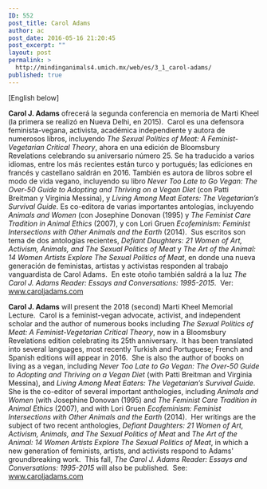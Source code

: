 ```yaml
---
ID: 552
post_title: Carol Adams
author: ac
post_date: 2016-05-16 21:20:45
post_excerpt: ""
layout: post
permalink: >
  http://mindinganimals4.umich.mx/web/es/3_1_carol-adams/
published: true
---
```

[English below]

<b>Carol J. Adams</b><span style="font-weight: 400;"> ofrecerá la segunda conferencia en memoria de Marti Kheel (la primera se realizó en Nueva Delhi, en 2015).  Carol es una defensora feminista-vegana, activista, académica independiente y autora de numerosos libros, incluyendo </span><i><span style="font-weight: 400;">The Sexual Politics of Meat: A Feminist-Vegetarian Critical Theory</span></i><span style="font-weight: 400;">, ahora en una edición de Bloomsbury Revelations celebrando su aniversario número 25. Se ha traducido a varios idiomas, entre los más recientes están turco y portugués; las ediciones en francés y castellano saldrán en 2016. También es autora de libros sobre el modo de vida vegano, incluyendo su libro </span><i><span style="font-weight: 400;">Never Too Late to Go Vegan: The Over-50 Guide to Adopting and Thriving on a Vegan Diet</span></i><span style="font-weight: 400;"> (con Patti Breitman y Virginia Messina), y </span><i><span style="font-weight: 400;">Living Among Meat Eaters: The Vegetarian’s Survival Guide</span></i><span style="font-weight: 400;">. Es co-editora de varias importantes antologías, incluyendo </span><i><span style="font-weight: 400;">Animals and Women</span></i><span style="font-weight: 400;"> (con Josephine Donovan (1995) y </span><i><span style="font-weight: 400;">The Feminist Care Tradition in Animal Ethics</span></i><span style="font-weight: 400;"> (2007), y con Lori Gruen </span><i><span style="font-weight: 400;">Ecofeminism: Feminist Intersections with Other Animals and the Earth</span></i><span style="font-weight: 400;"> (2014).  Sus escritos son tema de dos antologías recientes, </span><i><span style="font-weight: 400;">Defiant Daughters: 21 Women of Art, Activism, Animals, and The Sexual Politics of Meat</span></i><span style="font-weight: 400;"> y </span><i><span style="font-weight: 400;">The Art of the Animal: 14 Women Artists Explore The Sexual Politics of Meat</span></i><span style="font-weight: 400;">, en donde una nueva generación de feministas, artistas y activistas responden al trabajo vanguardista de Carol Adams.  En este otoño también saldrá a la luz </span><i><span style="font-weight: 400;">The Carol J. Adams Reader: Essays and Conversations: 1995-2015</span></i><span style="font-weight: 400;">.  Ver: </span><a href="http://www.caroljadams.com"><span style="font-weight: 400;">www.caroljadams.com</span></a>

<b>Carol J. Adams</b> <span style="font-weight: 400;">will present the 2018 (second) Marti Kheel Memorial Lecture.  Carol is a feminist-vegan advocate, activist, and independent scholar and the author of numerous books including </span><i><span style="font-weight: 400;">The Sexual Politics of Meat: A Feminist-Vegetarian Critical Theory</span></i><span style="font-weight: 400;">, now in a Bloomsbury Revelations edition celebrating its 25th anniversary.  It has been translated into several languages, most recently Turkish and Portuguese; French and Spanish editions will appear in 2016.  She is also the author of books on living as a vegan, including </span><i><span style="font-weight: 400;">Never Too Late to Go Vegan: The Over-50 Guide to Adopting and Thriving on a Vegan Diet</span></i><span style="font-weight: 400;"> (with Patti Breitman and Virginia Messina), and </span><i><span style="font-weight: 400;">Living Among Meat Eaters: The Vegetarian’s Survival Guide</span></i><span style="font-weight: 400;">. She is the co-editor of several important anthologies, including </span><i><span style="font-weight: 400;">Animals and Women</span></i><span style="font-weight: 400;"> (with Josephine Donovan (1995) and </span><i><span style="font-weight: 400;">The Feminist Care Tradition in Animal Ethics</span></i><span style="font-weight: 400;"> (2007), and with Lori Gruen </span><i><span style="font-weight: 400;">Ecofeminism: Feminist Intersections with Other Animals and the Earth</span></i><span style="font-weight: 400;"> (2014).  Her writings are the subject of two recent anthologies, </span><i><span style="font-weight: 400;">Defiant Daughters: 21 Women of Art, Activism, Animals, and The Sexual Politics of Meat</span></i><span style="font-weight: 400;"> and </span><i><span style="font-weight: 400;">The Art of the Animal: 14 Women Artists Explore The Sexual Politics of Meat</span></i><span style="font-weight: 400;">, in which a new generation of feminists, artists, and activists respond to Adams' groundbreaking work.  This fall, </span><i><span style="font-weight: 400;">The Carol J. Adams Reader: Essays and Conversations: 1995-2015</span></i><span style="font-weight: 400;"> will also be published.  See: </span><a href="http://www.caroljadams.com"><span style="font-weight: 400;">www.caroljadams.com</span></a>